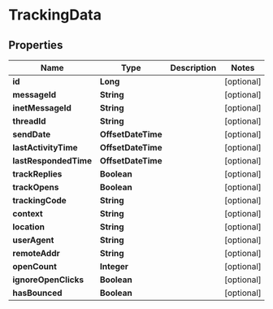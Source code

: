 

# TrackingData


## Properties

| Name | Type | Description | Notes |
|------------ | ------------- | ------------- | -------------|
|**id** | **Long** |  |  [optional] |
|**messageId** | **String** |  |  [optional] |
|**inetMessageId** | **String** |  |  [optional] |
|**threadId** | **String** |  |  [optional] |
|**sendDate** | **OffsetDateTime** |  |  [optional] |
|**lastActivityTime** | **OffsetDateTime** |  |  [optional] |
|**lastRespondedTime** | **OffsetDateTime** |  |  [optional] |
|**trackReplies** | **Boolean** |  |  [optional] |
|**trackOpens** | **Boolean** |  |  [optional] |
|**trackingCode** | **String** |  |  [optional] |
|**context** | **String** |  |  [optional] |
|**location** | **String** |  |  [optional] |
|**userAgent** | **String** |  |  [optional] |
|**remoteAddr** | **String** |  |  [optional] |
|**openCount** | **Integer** |  |  [optional] |
|**ignoreOpenClicks** | **Boolean** |  |  [optional] |
|**hasBounced** | **Boolean** |  |  [optional] |



